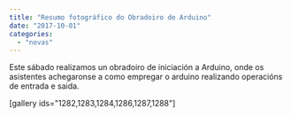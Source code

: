 ```yaml
---
title: "Resumo fotográfico do Obradoiro de Arduino"
date: "2017-10-01"
categories: 
  - "novas"
---
```


Este sábado realizamos un obradoiro de iniciación a Arduino, onde os asistentes achegaronse a como empregar o arduino realizando operacións de entrada e saida.

\[gallery ids="1282,1283,1284,1286,1287,1288"\]
